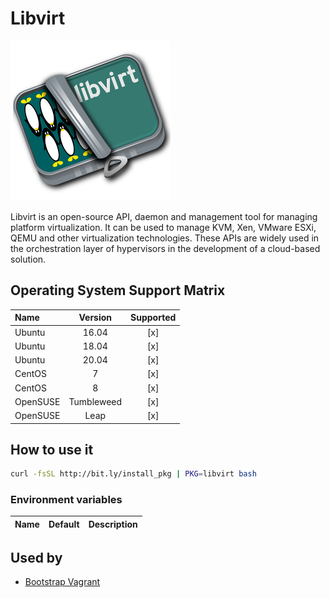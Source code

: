 # Libvirt

![Logo](../../docs/img/libvirt.png)

Libvirt is an open-source API, daemon and management tool for managing
platform virtualization. It can be used to manage KVM, Xen, VMware
ESXi, QEMU and other virtualization technologies. These APIs are
widely used in the orchestration layer of hypervisors in the
development of a cloud-based solution.

## Operating System Support Matrix

| Name       | Version    | Supported |
|:-----------|:----------:|:---------:|
| Ubuntu     | 16.04      | [x]       |
| Ubuntu     | 18.04      | [x]       |
| Ubuntu     | 20.04      | [x]       |
| CentOS     | 7          | [x]       |
| CentOS     | 8          | [x]       |
| OpenSUSE   | Tumbleweed | [x]       |
| OpenSUSE   | Leap       | [x]       |

## How to use it

```bash
curl -fsSL http://bit.ly/install_pkg | PKG=libvirt bash
```
### Environment variables

| Name             | Default | Description                                |
|:-----------------|:--------|:-------------------------------------------|

## Used by

- [Bootstrap Vagrant](https://github.com/electrocucaracha/bootstrap-vagrant)
